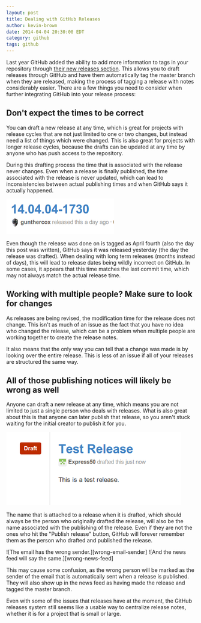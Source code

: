 ```yaml
---
layout: post
title: Dealing with GitHub Releases
author: kevin-brown
date: 2014-04-04 20:30:00 EDT
category: github
tags: github
---
```


Last year GitHub added the ability to add more information to tags in your
repository through [their new releases section][releases].  This allows you to
draft releases through GitHub and have them automatically tag the master branch
when they are released, making the process of tagging a release with notes
considerably easier.  There are a few things you need to consider when
further integrating GitHub into your release process:

Don't expect the times to be correct
------------------------------------
You can draft a new release at any time, which is great for projects with
release cycles that are not just limited to one or two changes, but instead
need a list of things which were changed.  This is also great for projects with
longer release cycles, because the drafts can be updated at any time by anyone
who has push access to the repository.

During this drafting process the time that is associated with the release never
changes.  Even when a release is finally published, the time associated with
the release is never updated, which can lead to inconsistencies between actual
publishing times and when GitHub says it actually happened.

![GitHub looks towards the past for the answer.][times are off]

Even though the release was done on is tagged as April fourth (also the day
this post was written), GitHub says it was released yesterday (the day the
release was drafted).  When dealing with long term releases (months instead of
days), this will lead to release dates being wildly incorrect on GitHub.  In
some cases, it appears that this time matches the last commit time, which may
not always match the actual release time.

Working with multiple people? Make sure to look for changes
-----------------------------------------------------------
As releases are being revised, the modification time for the release does not
change.  This isn't as much of an issue as the fact that you have no idea who
changed the release, which can be a problem when multiple people are working
together to create the release notes.

It also means that the only way you can tell that a change was made is by
looking over the entire release.  This is less of an issue if all of your
releases are structured the same way.

All of those publishing notices will likely be wrong as well
------------------------------------------------------------
Anyone can draft a new release at any time, which means you are not limited to
just a single person who deals with releases.  What is also great about this is
that anyone can later publish that release, so you aren't stuck waiting for the
initial creator to publish it for you.

![Anyone can draft a release at any time.][draft format]

The name that is attached to a release when it is drafted, which should always
be the person who originally drafted the release, will also be the name
associated with the publishing of the release.  Even if they are not the ones
who hit the "Publish release" button, GitHub will forever remember them as the
person who drafted and published the release.

![The email has the wrong sender.][wrong-email-sender]
![And the news feed will say the same.][wrong-news-feed]

This may cause some confusion, as the wrong person will be marked as the sender
of the email that is automatically sent when a release is published.  They will
also show up in the news feed as having made the release and tagged the master
branch.

Even with some of the issues that releases have at the moment, the GitHub
releases system still seems like a usable way to centralize release notes,
whether it is for a project that is small or large.

[releases]: https://github.com/blog/1547-release-your-software
[times are off]: /images/github-releases-times.png
[draft format]: /images/github-releases-draft.png
[wrong email sender]: /images/github-releases-wrong-email.png
[wrong news feed]: /images/github-releases-news-feed.png
